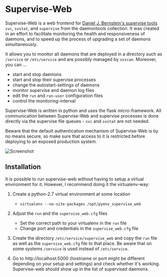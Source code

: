 Supervise-Web
=============

Supervise-Web is a web frontend for [Daniel J. Bernstein's supervise tools](http://cr.yp.to/daemontools.html) `svc`,
`svstat`, and `supervise` from the daemontools collection. It was created in an effort to facilitate monitoring the
health and responsiveness of daemons, and to speed up the process of upgrading a set of daemons simultaneously.

It allows you to monitor all daemons that are deployed in a directory such as `/service` or `/etc/service` and are
possibly managed by `svscan`. Moreover, you can ...

* start and stop daemons
* start and stop their supervise processes
* change the autostart-settings of daemons
* monitor supervise and daemon log files
* edit the `run` and `run-user` configuration files
* control the monitoring-interval

Supervise-Web is written in python and uses the flask micro-framework. All communication between Supervise-Web and
supervise processes is done directly via the supervise file queues - `svc` and `svstat` are not needed.

Beware that the default authentication mechanism of Supervise-Web is by no means secure, so make sure that access to
it is restricted before deploying to an exposed production system.

![Screenshot](http://temp.syncarus.net/supervise_web_screenshot.png)


Installation
------------

It is possible to run supervise-web without having to setup a virtual environment for it. However, I recommend doing it
the virtualenv-way:

1. Create a python-2.7 virtual environment at some location
    * `virtualenv --no-site-packages /opt/pyenv_supervise_web`

2. Adjust the `run` and the `supervise_web.cfg` files
    * Set the correct path to your virtualenv in the `run` file
    * Change port and credentials in the `supervise_web.cfg` file

3. Create the directory `/etc/service/supervise_web` and copy the `run` file as well as the `supervise_web.cfg` file
to that place. Be aware that on some systems `/service` is used instead of `/etc/service`.

4. Go to http://localhost:5000 (hostname or port might be different depending on your setup and settings) and check
whether it's working. Supervise-web should show up in the list of supervised daemons.
